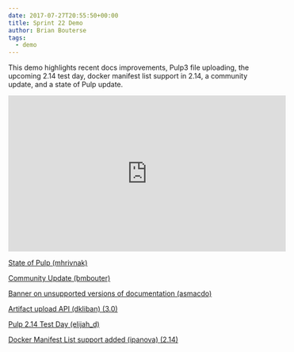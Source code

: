 ```yaml
---
date: 2017-07-27T20:55:50+00:00
title: Sprint 22 Demo
author: Brian Bouterse
tags:
  - demo
---
```

<!-- more -->
This demo highlights recent docs improvements, Pulp3 file uploading, the
upcoming 2.14 test day, docker manifest list support in 2.14, a community
update, and a state of Pulp update.

<iframe width="560" height="315" src="https://www.youtube.com/embed/amsvHCnoNQc" frameborder="0" allowfullscreen></iframe>

[State of Pulp (mhrivnak)](http://www.youtube.com/watch?v=amsvHCnoNQc&t=0m41s)

[Community Update (bmbouter)](http://www.youtube.com/watch?v=amsvHCnoNQc&t=4m20s)

[Banner on unsupported versions of documentation (asmacdo)](http://www.youtube.com/watch?v=amsvHCnoNQc&t=8m34s)

[Artifact upload API (dkliban) (3.0)](http://www.youtube.com/watch?v=amsvHCnoNQc&t=10m41s)

[Pulp 2.14 Test Day (elijah_d)](http://www.youtube.com/watch?v=amsvHCnoNQc&t=13m32s)

[Docker Manifest List support added (ipanova) (2.14)](http://www.youtube.com/watch?v=amsvHCnoNQc&t=16m05s)
